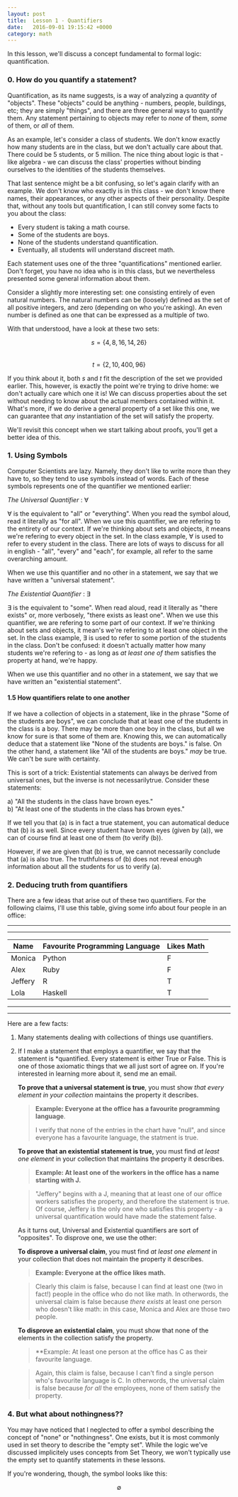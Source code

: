 ```yaml
---
layout: post
title:  Lesson 1 - Quantifiers
date:   2016-09-01 19:15:42 +0000
category: math
---
```


<script type="text/x-mathjax-config">
  MathJax.Hub.Config({tex2jax: {inlineMath: [['$','$'], ['\\(','\\)']]}});
</script>

 <script type="text/javascript" async src="https://cdn.mathjax.org/mathjax/latest/MathJax.js?config=TeX-AMS_CHTML">
 </script>
 
 In this lesson, we'll discuss a concept fundamental to formal logic: quantification.

### 0. How do you quantify a statement?

Quantification, as its name suggests, is a way of analyzing a *quantity* of "objects". These "objects" could be anything - numbers, people, buildings, etc; they are simply "things", and there are three general ways to quantify them. Any statement pertaining to objects may refer to *none* of them, *some* of them, or *all* of them.

As an example, let's consider a class of students. We don't know exactly how many students are in the class, but we don't actually care about that. There could be 5 students, or 5 million. The nice thing about logic is that - like algebra - we can discuss the class' properties without binding ourselves to the identities of the students themselves. 

That last sentence might be a bit confusing, so let's again clarify with an example. We don't know who exactly is in this class - we don't know there names, their appearances, or any other aspects of their personality. Despite that, without any tools but quantification, I can still convey some facts to you about the class:

- Every student is taking a math course.
- Some of the students are boys.
- None of the students understand quantification.
- Eventually, all students will understand discreet math.

Each statement uses one of the three "quantifications" mentioned earlier. Don't forget, you have no idea who is in this class, but we nevertheless presented some general information about them.

Consider a slightly more interesting set: one consisting entirely of even natural numbers. The natural numbers can be (loosely) defined as the set of all positive integers, and zero (depending on who you're asking). An even number is defined as one that can be expressed as a multiple of two. 

With that understood, have a look at these two sets:

$$s = \{4, 8, 16, 14, 26\}$$  
$$t = \{2, 10, 400, 96\}$$

If you think about it, both $s$ and $t$ fit the description of the set we provided earlier. This, however, is exactly the point we're trying to drive home: we don't actually care which one it is! We can discuss properties about the set without needing to know about the actual members contained within it. What's more, if we do derive a general property of a set like this one, we can guarantee that *any* instantiation of the set will satisfy the property.

We'll revisit this concept when we start talking about proofs, you'll get a better idea of this. 

### 1. Using Symbols

Computer Scientists are lazy. Namely, they don't like to write more than they have to, so they tend to use symbols instead of words. Each of these symbols represents one of the quantifier we mentioned earlier:

*The Universal Quantifier* : $\forall$

$\forall$ is the equivalent to "all" or "everything". When you read the symbol aloud, read it literally as "for all". When we use this quantifier, we are refering to the entirety of our context. If we're thinking about sets and objects, it means we're refering to every object in the set. In the class example, $\forall$ is used to refer to every student in the class. There are lots of ways to discuss for all in english - "all", "every" and "each", for example, all refer to the same overarching amount.

When we use this quantifier and no other in a statement, we say that we have written a "universal statement".

*The Existential Quantifier* : $\exists$

$\exists$ is the equivalent to "some". When read aloud, read it literally as "there exists" or, more verbosely, "there exists as least one". When we use this quantifier, we are refering to some part of our context. If we're thinking about sets and objects, it mean's we're refering to at least one object in the set. In the class example, $\exists$ is used to refer to some portion of the students in the class. Don't be confused: it doesn't actually matter how many students we're refering to - as long as *at least one of them* satisfies the property at hand, we're happy.

When we use this quantifier and no other in a statement, we say that we have written an "existential statement".

#### 1.5 How quantifiers relate to one another
If we have a collection of objects in a statement, like in the phrase "Some of the students are boys", we can conclude that at least one of the students in the class is a boy. There may be more than one boy in the class, but all we know for sure is that some of them are. Knowing this, we can automatically deduce that a statement like "None of the students are boys." is false. On the other hand, a statement like "All of the students are boys." *may* be true. We can't be sure with certainty.

This is sort of a trick: Existential statements can always be derived from universal ones, but the inverse is not necessarilytrue. Consider these statements:

a) "All the students in the class have brown eyes."  
b) "At least one of the students in the class has brown eyes."

If we tell you that (a) is in fact a true statement, you can automatical deduce that (b) is as well. Since every student have brown eyes (given by (a)), we can of course find at least one of them (to verify (b)). 

However, if we are given that (b) is true, we cannot necessarily conclude that (a) is also true. The truthfulness of (b) does not reveal enough information about all the students for us to verify (a). 

### 2. Deducing truth from quantifiers
There are a few ideas that arise out of these two quantifiers. For the following claims, I'll use this table, giving some info about four people in an office:

---
---

| Name    | Favourite Programming Language | Likes Math |
|---------|--------------------------------|------------|
| Monica  | Python                         | F          |
| Alex    | Ruby                           | F          |
| Jeffery | R                              | T          |
| Lola    | Haskell                        | T          |
   
---
---
Here are a few facts: 

1. Many statements dealing with collections of things use quantifiers.

2. If I make a statement that employs a quantifier, we say that the statement is *quantified. Every statement is either True or False.
	This is one of those axiomatic things that we all just sort of agree on. If you're interested in learning more about it, send me an email.


	 **To prove that a universal statement is true**, you must show *that every element in your collection* maintains the property it describes.

	> **Example: Everyone at the office has a favourite programming language**.
	>
	 > I verify that none of the entries in the chart have "null", and since everyone has a favourite language, the statment is true.

	 **To prove that an existential statement is true,** you must find *at least one element* in your collection that maintains the property it describes.

	 > **Example: At least one of the workers in the office has a name starting with J.**

	> "Jeffery" begins with a J, meaning that at least one of our office workers satisfies the property, and therefore the statement is true. Of course, Jeffery is the only one who satisfies this property - a universal quantification would have made the statement false.

	As it turns out, Universal and Existential quantifiers are sort of "opposites". To disprove one, we use the other:

	**To disprove a universal claim**, you must find *at least one element* in your collection that does not maintain the property it describes.

	> **Example: Everyone at the office likes math.**

	> Clearly this claim is false, because I can find at least one (two in fact!) people in the office who do not like math. In otherwords, the universal claim is false because *there exists* at least one person who doesn't like math: in this case, Monica and Alex are those two people.

	**To disprove an existential claim**, you must show that none of the elements in the collection satisfy the property.
	> **Example: At least one person at the office has C as their favourite language.

	> Again, this claim is false, because I can't find a single person who's favourite language is C. In otherwords, the universal claim is false because *for all* the employees, none of them satisfy the property.

### 4. But what about nothingness?? 

You may have noticed that I neglected to offer a symbol describing the concept of "none" or "nothingness". One exists, but it is most commonly used in set theory to describe the "empty set". While the logic we've discussed implicitely uses concepts from Set Theory, we won't typically use the empty set to quantify statements in these lessons. 

If you're wondering, though, the symbol looks like this:

$$\emptyset$$
